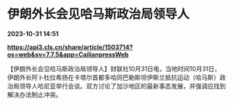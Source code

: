 # 伊朗外长会见哈马斯政治局领导人

**2023-10-31 14:51**

**https://api3.cls.cn/share/article/1503714?os=web&sv=7.7.5&app=CailianpressWeb**

【伊朗外长会见哈马斯政治局领导人】财联社10月31日电，当地时间10月31日，伊朗外长阿卜杜拉希扬在卡塔尔首都多哈同巴勒斯坦伊斯兰抵抗运动（哈马斯）政治局领导人哈尼亚举行会谈。双方讨论了加沙地区的最新事态发展，并强调应找到解决办法制止冲突。